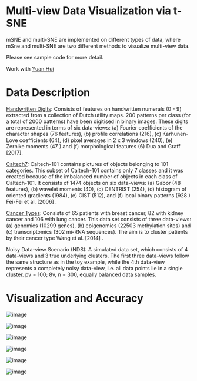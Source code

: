 # Multi-view Data Visualization via t-SNE

mSNE and multi-SNE are implemented on different types of data, where mSne and multi-SNE are two different methods to visualize multi-view data. 

Please see sample code for more detail.

Work with [Yuan Hui](yhui@uchicago.edu)

# Data Description
[Handwritten Digits](https://archive.ics.uci.edu/ml/datasets/Multiple+Features): Consists of features on handwritten numerals (0 - 9) extracted from a collection of Dutch utility maps. 200 patterns per class (for a total of 2000 patterns) have been digitised in binary images. These digits
are represented in terms of six data-views: (a) Fourier coefficients of the character shapes (76 features), (b) profile
correlations (216), (c) Karhunen-Love coefficients (64), (d) pixel averages in 2 x 3 windows (240), (e) Zernike
moments (47 ) and (f) morphological features (6) Dua and Graff [2017].

[Caltech7](https://github.com/yeqinglee/mvdata): Caltech-101 contains pictures of objects belonging to 101 categories. This subset of Caltech-101 contains
only 7 classes and it was created because of the imbalanced number of objects in each class of Caltech-101. It consists
of 1474 objects on six data-views: (a) Gabor (48 features), (b) wavelet moments (40), (c) CENTRIST (254), (d)
histogram of oriented gradients (1984), (e) GIST (512), and (f) local binary patterns (928 ) Fei-Fei et al. [2006] .

[Cancer Types](http://compbio.cs.toronto.edu/SNF/SNF/Software.html): Consists of 65 patients with breast cancer, 82 with kidney cancer and 106 with lung cancer. This data set consists of three data-views: (a) genomics (10299 genes), (b) epigenomics (22503 methylation sites) and (c)
transcriptomics (302 mi-RNA sequences). The aim is to cluster patients by their cancer type Wang et al. [2014] .

Noisy Data-view Scenario (NDS): A simulated data set, which consists of 4 data-views and 3 true underlying clusters.
The first three data-views follow the same structure as in the toy example, while the 4th data-view represents a
completely noisy data-view, i.e. all data points lie in a single cluster. pv = 100; 8v, n = 300, equally balanced data
samples.

# Visualization and Accuracy

![image](https://user-images.githubusercontent.com/95513386/145927961-a8278201-8c83-4ff0-b228-d250f0e3b3c8.png)

![image](https://user-images.githubusercontent.com/95513386/145927976-c56dd96c-4767-4cb5-858f-5e10db5d315c.png)

![image](https://user-images.githubusercontent.com/95513386/145927987-077f7cac-9c4a-4800-8d24-49d24f655ba8.png)

![image](https://user-images.githubusercontent.com/95513386/145928001-e81d78c3-a880-48d3-b044-acbd3226489a.png)

![image](https://user-images.githubusercontent.com/95513386/145928017-21e57f94-677c-4876-bbb6-8964f41251fc.png)

![image](https://user-images.githubusercontent.com/95513386/145928327-144b0bbd-6cd6-4f57-ba85-9c6572a20464.png)



